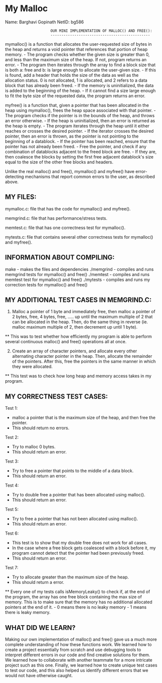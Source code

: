 # My Malloc

Name: Barghavi Gopinath
NetID: bg586

                         OUR MINI IMPLEMENTATION OF MALLOC() AND FREE():
                         ----------------------------------------------

mymalloc() is a function that allocates the user-requested size of bytes in the heap and returns a 
void pointer that references that portion of heap memory. 
    - The program checks whether the given size is greater than 0, and less than the maximum size of 
    the heap. If not, program returns an error. 
    - The program then iterates through the array to find a block size that is both a: free and 
    b: is large enough to allocate the user-given size. 
        - If this is found, add a header that holds the size of the data as well as the
        allocation status. 0 is not allocated, 1 is allocated, and 2 refers to a data block
        that has already been freed. 
    - If the memory is uninitialized, the data is added to the beginning of the heap.
    - If it cannot find a size large enough to fit the byte size of the requested data, the program 
    returns an error.

myfree() is a function that, given a pointer that has been allocated in the heap using mymalloc(), 
frees the heap space associated with that pointer. 
    - The program checks if the pointer is in the bounds of the heap, and throws an error otherwise. 
    - If the heap is uninitialized, then an error is returned as the heap is empty. 
    - The program iterates through the heap until it either reaches or crosses the desired pointer. 
        - If the iterator crosses the desired pointer, then an error is thrown, as the 
        pointer is not pointing to the beginning of a datablock. 
    - If the pointer has been reached, ensure that the pointer has not already been freed. 
    - Free the pointer, and check if any combination of datablocks adjacent to the freed
    block are free. 
        - If they are, then coalesce the blocks by setting the first free adjacent datablock's 
        size equal to the size of the other free blocks and headers. 
        
Unlike the real malloc() and free(), mymalloc() and myfree() have error-detecting mechanisms that
report common errors to the user, as described above. 

MY FILES: 
-------

mymalloc.c: file that has the code for mymalloc() and myfree().

memgrind.c: file that has performance/stress tests. 

memtest.c: file that has one correctness test for mymalloc().
 
mytests.c: file that contains several other correctness tests for mymalloc() and myfree().

INFORMATION ABOUT COMPILING:
---------------------------
make - makes the files and dependencies
./memgrind - compiles and runs memgrind tests for mymalloc() and free()
./memtest - compiles and runs memtest test for mymalloc() and free()
./mytests - compiles and runs my correction tests for mymalloc() and free()


MY ADDITIONAL TEST CASES IN MEMGRIND.C:
--------------------------------------
1. Malloc a pointer of 1 byte and immediately free, then malloc a pointer of 2 bytes, free,
4 bytes, free, ..... up until the maximum multiple of 2 that can be allocated in the heap. 
Then, do the same thing in reverse (ie. malloc maximum multiple of 2, then decrement up until
1 byte).

** This was to test whether how efficiently my program is able to perform several continuous 
malloc() and free() operations all at once. 

2. Create an array of character pointers, and allocate every other alternating character pointer 
in the heap. Then, allocate the remainder of the pointers. After this, free the pointers in the 
same manner in which they were allocated. 

** This test was to check how long heap and memory access takes in my program.


MY CORRECTNESS TEST CASES: 
-------------------------
Test 1:
- malloc a pointer that is the maximum size of the heap, and then free the pointer. 
- This should return no errors. 

Test 2: 
- Try to malloc 0 bytes.
- This should return an error.

Test 3: 
- Try to free a pointer that points to the middle of a data block. 
- This should return an error. 

Test 4: 
- Try to double free a pointer that has been allocated using malloc().
- This should return an error. 

Test 5: 
- Try to free a pointer that has not been allocated using malloc(). 
- This should return an error.

Test 6: 
- This test is to show that my double free does not work for all cases. 
- In the case where a free block gets coalesced with a block before it, my program cannot 
detect that the pointer had been previously freed. 
- This should return an error. 

Test 7: 
- Try to allocate greater than the maximum size of the heap. 
- This should return a error.


** Every one of my tests calls isMemoryLeaky() to check if, at the end of the program, 
the array has one free block containing the max size of memory. This is to make sure that the
memory has no additional allocated pointers at the end of it.
    - 0 means there is no leaky memory
    - 1 means there is leaky memory. 

WHAT DID WE LEARN?
----------------
Making our own implementation of malloc() and free() gave us a much more complete understanding 
of how these functions work. We learned how to create a project essentially from scratch and use 
debugging tools to interpret different errors in our code and find creative solutions for them. We 
learned how to collaborate with another teammate for a more intricate project such as this one. 
Finally, we learned how to create unique test cases to test our code, and this also helped us 
identify different errors that we would not have otherwise caught. 
